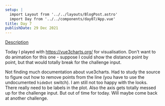 ```yaml
---
setup: |
  import Layout from '../../layouts/BlogPost.astro'
  import Day from '../../components/day07/App.vue'
title: Day 7
publishDate: 29 Dec 2021
---
```


[Description]( https://adventofcode.com/2021/day/7 )

Today I played with https://vue3charts.org/ for visualisation. 
Don't want to do animation for this one - suppose I could show the distance point by point, but that would totally break for the challenge input.

Not finding much documentation about vue3charts. 
Had to study the source to figure out how to remove points from the line (you have to use the undocumented `hideDot` switch).
I am still not too happy with the looks.
There really need to be labels in the plot. Also the axis gets totally messed up for the challenge input.
But out of time for today. Will maybe come back at another challenge.

<Day client:visible />

